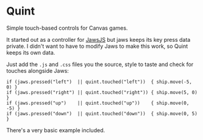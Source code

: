 Quint
=====

Simple touch-based controls for Canvas games.

It started out as a controller for [JawsJS](https://github.com/MalphasWats/jaws) but jaws keeps its key press data private. I didn't want to have to modify Jaws to make this work, so Quint keeps its own data.

Just add the `.js` and `.css` files you the source, style to taste and check for touches alongside Jaws:

    if (jaws.pressed("left")  || quint.touched("left"))  { ship.move(-5, 0) }
    if (jaws.pressed("right") || quint.touched("right")) { ship.move(5, 0)  }
    if (jaws.pressed("up")    || quint.touched("up"))    { ship.move(0, -5) }
    if (jaws.pressed("down")  || quint.touched("down"))  { ship.move(0, 5)  }

There's a very basic example included.
